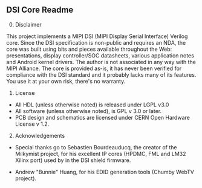 DSI Core Readme
------------------------

0. Disclaimer

This project implements a MIPI DSI (MIPI Display Serial Interface) Verilog core.
Since the DSI specification is non-public and requires an NDA, the core was built
using bits and pieces available throughout the Web: presentations, display controller/SOC
datasheets, various application notes and Android kernel drivers. The author is not 
associated in any way with the MIPI Alliance. The core is provided as-is, it has never been
verified for compliance with the DSI standard and it probably lacks many of its features.
You use it at your own risk, there's no warranty.

1. License

- All HDL (unless otherwise noted) is released under LGPL v3.0
- All software (unless otherwise noted), is GPL v 3.0 or later.
- PCB design and schematics are licensed under CERN Open Hardware License v 1.2.

2. Acknowledgements

- Special thanks go to Sebastien Bourdeauducq, the creator of the Milkymist project, for his 
  excellent IP cores (HPDMC, FML and LM32 Xilinx port) used by in the DSI shield firmware.

- Andrew "Bunnie" Huang, for his EDID generation tools (Chumby WebTV project).
